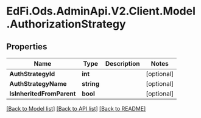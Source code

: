 # EdFi.Ods.AdminApi.V2.Client.Model.AuthorizationStrategy

## Properties

Name | Type | Description | Notes
------------ | ------------- | ------------- | -------------
**AuthStrategyId** | **int** |  | [optional] 
**AuthStrategyName** | **string** |  | [optional] 
**IsInheritedFromParent** | **bool** |  | [optional] 

[[Back to Model list]](../../README.md#documentation-for-models) [[Back to API list]](../../README.md#documentation-for-api-endpoints) [[Back to README]](../../README.md)


